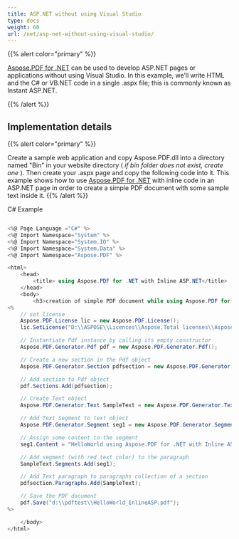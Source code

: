 ```yaml
---
title: ASP.NET without using Visual Studio
type: docs
weight: 60
url: /net/asp-net-without-using-visual-studio/
---
```


{{% alert color="primary" %}}

[Aspose.PDF for .NET](/pdf/net/) can be used to develop ASP.NET pages or applications without using Visual Studio. In this example, we’ll write HTML and the C# or VB.NET code in a single .aspx file; this is commonly known as Instant ASP.NET.

{{% /alert %}}

## Implementation details

{{% alert color="primary" %}}

Create a sample web application and copy Aspose.PDF.dll into a directory named "Bin" in your website directory ( *if bin folder does not exist, create one* ). Then create your .aspx page and copy the following code into it.
This example shows how to use [Aspose.PDF for .NET](/pdf/net/) with inline code in an ASP.NET page in order to create a simple PDF document with some sample text inside it.
{{% /alert %}}

C# Example

```cs

<%@ Page Language ="C#" %>
<%@ Import Namespace="System" %>
<%@ Import Namespace="System.IO" %>
<%@ Import Namespace="System.Data" %>
<%@ Import Namespace="Aspose.PDF" %>

<html>
    <head>
        <title> using Aspose.PDF for .NET with Inline ASP.NET</title>
    </head>
    <body>
        <h3>creation of simple PDF document while using Aspose.PDF for .NET with Inline ASP.NET</h3>
<%
    // set license
    Aspose.PDF.License lic = new Aspose.PDF.License();
    lic.SetLicense("D:\\ASPOSE\\Licences\\Aspose.Total licenses\\Aspose.Total.lic");

    // Instantiate Pdf instance by calling its empty constructor
    Aspose.PDF.Generator.Pdf pdf = new Aspose.PDF.Generator.Pdf();

    // Create a new section in the Pdf object
    Aspose.PDF.Generator.Section pdfsection = new Aspose.PDF.Generator.Section();

    // Add section to Pdf object
    pdf.Sections.Add(pdfsection);

    // Create Text object
    Aspose.PDF.Generator.Text SampleText = new Aspose.PDF.Generator.Text();

    // Add Text Segment to text object
    Aspose.PDF.Generator.Segment seg1 = new Aspose.PDF.Generator.Segment();

    // Assign some content to the segment
    seg1.Content = "HelloWorld using Aspose.PDF for .NET with Inline ASP.NET";

    // Add segment (with red text color) to the paragraph
    SampleText.Segments.Add(seg1);

    // Add Text paragraph to paragraphs collection of a section
    pdfsection.Paragraphs.Add(SampleText);

    // Save the PDF document
    pdf.Save("d:\\pdftest\\HelloWorld_InlineASP.pdf");
%>

    </body>
</html>
```
